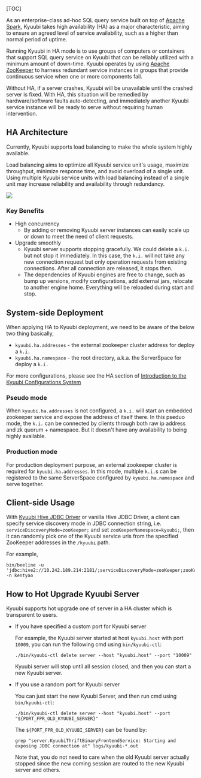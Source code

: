[TOC]

As an enterprise-class ad-hoc SQL query service built on top of [Apache Spark](https://spark.apache.org/), Kyuubi takes high availability (HA) as a major characteristic, aiming to ensure an agreed level of service availability, such as a higher than normal period of uptime.

Running Kyuubi in HA mode is to use groups of computers or containers that support SQL query service on Kyuubi that can be reliably utilized with a minimum amount of down-time. Kyuubi operates by using [Apache ZooKeeper](https://zookeeper.apache.org/) to harness redundant service instances in groups that provide continuous service when one or more components fail.

Without HA, if a server crashes, Kyuubi will be unavailable until the crashed server is fixed. With HA, this situation will be remedied by hardware/software faults auto-detecting, and immediately another Kyuubi service instance will be ready to serve without requiring human intervention.

## HA Architecture

Currently, Kyuubi supports load balancing to make the whole system highly available.

Load balancing aims to optimize all Kyuubi service unit's usage, maximize throughput, minimize response time, and avoid overload of a single unit.
Using multiple Kyuubi service units with load balancing instead of a single unit may increase reliability and availability through redundancy.

![](https://cdn.north.devlive.org/images/2024/07/14/17209692453874.jpg)

### Key Benefits

- High concurrency
    - By adding or removing Kyuubi server instances can easily scale up or down to meet the need of client requests.
- Upgrade smoothly
    - Kyuubi server supports stopping gracefully. We could delete a `k.i.` but not stop it immediately.
      In this case, the `k.i.` will not take any new connection request but only operation requests from existing connections.
      After all connection are released, it stops then.
    - The dependencies of Kyuubi engines are free to change, such as bump up versions, modify configurations, add external jars, relocate to another engine home. Everything will be reloaded during start and stop.

## System-side Deployment

When applying HA to Kyuubi deployment, we need to be aware of the below two thing basically,

- `kyuubi.ha.addresses` - the external zookeeper cluster address for deploy a `k.i.`
- `kyuubi.ha.namespace` - the root directory, a.k.a. the ServerSpace for deploy a `k.i.`

For more configurations, please see the HA section of [Introduction to the Kyuubi Configurations System](./settings.html#ha)

### Pseudo mode

When `kyuubi.ha.addresses` is not configured, a `k.i.` will start an embedded zookeeper service and expose the address of itself there.
In this pseduo mode, the `k.i.` can be connected by clients through both raw ip address and zk quorum + namespace.
But it doesn't have any availability to being highly available.

### Production mode

For production deployment purpose, an external zookeeper cluster is required for `kyuubi.ha.addresses`.
In this mode, multiple `k.i.`s can be registered to the same ServerSpace configured by `kyuubi.ha.namespace` and serve together.

## Client-side Usage

With [Kyuubi Hive JDBC Driver](https://mvnrepository.com/artifact/org.apache.kyuubi/kyuubi-hive-jdbc) or vanilla Hive JDBC Driver, a client can specify service discovery mode in JDBC connection string, i.e. `serviceDiscoveryMode=zooKeeper;` and set `zooKeeperNamespace=kyuubi;`, then it can randomly pick one of the Kyuubi service uris from the specified ZooKeeper addresses in the `/kyuubi` path.

For example,

```shell
bin/beeline -u 'jdbc:hive2://10.242.189.214:2181/;serviceDiscoveryMode=zooKeeper;zooKeeperNamespace=kyuubi' -n kentyao
```

## How to Hot Upgrade Kyuubi Server

Kyuubi supports hot upgrade one of server in a HA cluster which is transparent to users.

- If you have specified a custom port for Kyuubi server

  For example, the Kyuubi server started at host `kyuubi.host` with port `10009`, you can run the following cmd using `bin/kyuubi-ctl`:

  ```shell
  ./bin/kyuubi-ctl delete server --host "kyuubi.host" --port "10009"
  ```

  Kyuubi server will stop until all session closed, and then you can start a new Kyuubi server.

- If you use a random port for Kyuubi server

  You can just start the new Kyuubi Server, and then run cmd using `bin/kyuubi-ctl`:

  ```shell
  ./bin/kyuubi-ctl delete server --host "kyuubi.host" --port "${PORT_FPR_OLD_KYUUBI_SERVER}"
  ```

  The `${PORT_FPR_OLD_KYUUBI_SERVER}` can be found by:

  ```shell
  grep "server.KyuubiThriftBinaryFrontendService: Starting and exposing JDBC connection at" logs/kyuubi-*.out
  ```

  Note that, you do not need to care when the old Kyuubi server actually stopped since the new coming session are routed to the new Kyuubi server and others.


